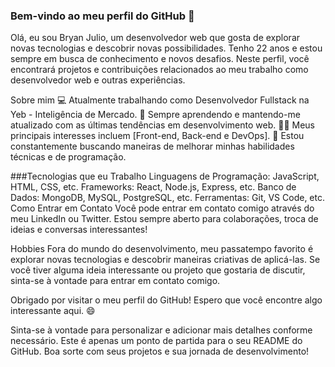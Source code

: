 ### Bem-vindo ao meu perfil do GitHub 👋
Olá, eu sou Bryan Julio, um desenvolvedor web que gosta de explorar novas tecnologias e descobrir novas possibilidades. Tenho 22 anos e estou sempre em busca de conhecimento e novos desafios. Neste perfil, você encontrará projetos e contribuições relacionados ao meu trabalho como desenvolvedor web e outras experiências.

Sobre mim
💻 Atualmente trabalhando como Desenvolvedor Fullstack na Yeb - Inteligência de Mercado.
🌱 Sempre aprendendo e mantendo-me atualizado com as últimas tendências em desenvolvimento web.
👨‍💻 Meus principais interesses incluem [Front-end, Back-end e DevOps].
🎯 Estou constantemente buscando maneiras de melhorar minhas habilidades técnicas e de programação.


###Tecnologias que eu Trabalho
Linguagens de Programação: JavaScript, HTML, CSS, etc.
Frameworks: React, Node.js, Express, etc.
Banco de Dados: MongoDB, MySQL, PostgreSQL, etc.
Ferramentas: Git, VS Code, etc.
Como Entrar em Contato
Você pode entrar em contato comigo através do meu LinkedIn ou Twitter. Estou sempre aberto para colaborações, troca de ideias e conversas interessantes!

Hobbies
Fora do mundo do desenvolvimento, meu passatempo favorito é explorar novas tecnologias e descobrir maneiras criativas de aplicá-las. Se você tiver alguma ideia interessante ou projeto que gostaria de discutir, sinta-se à vontade para entrar em contato comigo.

Obrigado por visitar o meu perfil do GitHub! Espero que você encontre algo interessante aqui. 😄

Sinta-se à vontade para personalizar e adicionar mais detalhes conforme necessário. Este é apenas um ponto de partida para o seu README do GitHub. Boa sorte com seus projetos e sua jornada de desenvolvimento!




